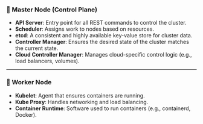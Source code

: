 ### 🧠 Master Node (Control Plane)
- **API Server**: Entry point for all REST commands to control the cluster.
- **Scheduler**: Assigns work to nodes based on resources.
- **etcd**: A consistent and highly available key-value store for cluster data.
- **Controller Manager**: Ensures the desired state of the cluster matches the current state.
- **Cloud Controller Manager**: Manages cloud-specific control logic (e.g., load balancers, volumes).

---

### 💪 Worker Node
- **Kubelet**: Agent that ensures containers are running.
- **Kube Proxy**: Handles networking and load balancing.
- **Container Runtime**: Software used to run containers (e.g., containerd, Docker).
